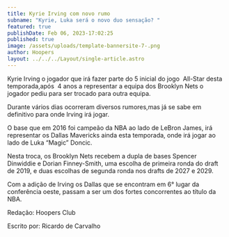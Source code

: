 ```yaml
---
title: Kyrie Irving com novo rumo
subname: "Kyrie, Luka será o novo duo sensação? "
featured: true
publishDate: Feb 06, 2023-17:02:25
published: true
image: /assets/uploads/template-bannersite-7-.png
author: Hoopers
layout: ../../../Layout/single-article.astro
---
```

<!--StartFragment-->

Kyrie Irving o jogador que irá fazer parte do 5 inicial do jogo  All-Star desta temporada,após  4 anos a representar a equipa dos Brooklyn Nets o jogador pediu para ser trocado para outra equipa. 

Durante vários dias ocorreram diversos rumores,mas já se sabe em definitivo para onde Irving irá jogar.

O base que em 2016 foi campeão da NBA ao lado de LeBron James, irá representar os Dallas Mavericks ainda esta temporada, onde irá jogar ao lado de Luka “Magic” Doncic.

Nesta troca, os Brooklyn Nets recebem a dupla de bases Spencer Dinwiddie e Dorian Finney-Smith, uma escolha de primeira ronda do draft de 2019, e duas escolhas de segunda ronda nos drafts de 2027 e 2029.

Com a adição de Irving os Dallas que se encontram em 6° lugar da conferência oeste, passam a ser um dos fortes concorrentes ao título da NBA.



Redação: Hoopers Club 



E﻿scrito por: Ricardo de Carvalho



<!--EndFragment-->